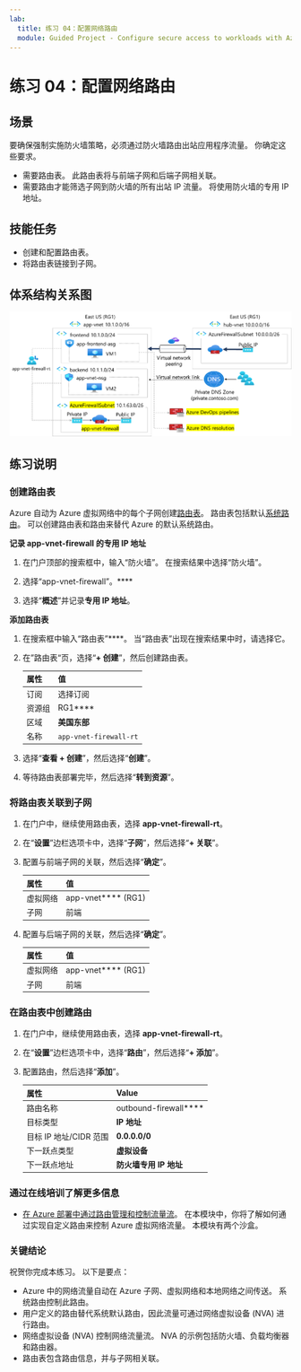```yaml
---
lab:
  title: 练习 04：配置网络路由
  module: Guided Project - Configure secure access to workloads with Azure virtual networking services
---
```


# 练习 04：配置网络路由

## 场景

要确保强制实施防火墙策略，必须通过防火墙路由出站应用程序流量。 你确定这些要求。 
+ 需要路由表。 此路由表将与前端子网和后端子网相关联。  
+ 需要路由才能筛选子网到防火墙的所有出站 IP 流量。 将使用防火墙的专用 IP 地址。 

## 技能任务

+ 创建和配置路由表。
+ 将路由表链接到子网。
  
## 体系结构关系图

![显示包含防火墙和路由表的一个虚拟网络的示意图。](../Media/task-3.png)


## 练习说明

### 创建路由表

Azure 自动为 Azure 虚拟网络中的每个子网创建[路由表](https://learn.microsoft.com/azure/virtual-network/virtual-networks-udr-overview)。 路由表包括默认[系统路由](https://learn.microsoft.com/azure/virtual-network/virtual-networks-udr-overview#system-routes)。 可以创建路由表和路由来替代 Azure 的默认系统路由。

**记录 app-vnet-firewall 的专用 IP 地址**

1. 在门户顶部的搜索框中，输入“防火墙”。 在搜索结果中选择“防火墙”。

1. 选择“app-vnet-firewall”。****

1. 选择“**概述**”并记录**专用 IP 地址**。

**添加路由表**

1. 在搜索框中输入“路由表”****。 当“路由表”出现在搜索结果中时，请选择它。

1. 在”路由表“页，选择“**+ 创建**”，然后创建路由表。 

    | 属性       | 值                        |
    | :------------- | :--------------------------- |
    | 订阅   | 选择订阅 |
    | 资源组 | RG1****                      |
    | 区域         | **美国东部**                  |
    | 名称           | `app-vnet-firewall-rt`     |

1. 选择“**查看 + 创建**”，然后选择“**创建**”。

1. 等待路由表部署完毕，然后选择“**转到资源**”。  

### 将路由表关联到子网

1. 在门户中，继续使用路由表，选择 **app-vnet-firewall-rt**。

1. 在“**设置**”边栏选项卡中，选择“**子网**”，然后选择“**+ 关联**”。

1. 配置与前端子网的关联，然后选择“**确定**”。  

    | 属性        | 值              |
    | :-------------- | :----------------- |
    | 虚拟网络 | app-vnet**** (RG1) |
    | 子网          | 前端       |

1. 配置与后端子网的关联，然后选择“**确定**”。  

    | 属性        | 值              |
    | :-------------- | :----------------- |
    | 虚拟网络 | app-vnet**** (RG1) |
    | 子网          | 前端       |

### 在路由表中创建路由

1. 在门户中，继续使用路由表，选择 **app-vnet-firewall-rt**。

1. 在“**设置**”边栏选项卡中，选择“**路由**”，然后选择“**+ 添加**”。

1. 配置路由，然后选择“**添加**”。 

    | 属性                            | Value                                                   |
    | :---------------------------------- | :------------------------------------------------------ |
    | 路由名称                          | outbound-firewall****                                   |
    | 目标类型                    | **IP 地址**                                        |
    | 目标 IP 地址/CIDR 范围 | **0.0.0.0/0**                                           |
    | 下一跃点类型                       | **虚拟设备**                                   |
    | 下一跃点地址                    | **防火墙专用 IP 地址** |


### 通过在线培训了解更多信息

+ [在 Azure 部署中通过路由管理和控制流量流](https://learn.microsoft.com/training/modules/control-network-traffic-flow-with-routes/)。 在本模块中，你将了解如何通过实现自定义路由来控制 Azure 虚拟网络流量。 本模块有两个沙盒。 

### 关键结论

祝贺你完成本练习。 以下是要点：

+ Azure 中的网络流量自动在 Azure 子网、虚拟网络和本地网络之间传送。 系统路由控制此路由。
+ 用户定义的路由替代系统默认路由，因此流量可通过网络虚拟设备 (NVA) 进行路由。 
+ 网络虚拟设备 (NVA) 控制网络流量流。 NVA 的示例包括防火墙、负载均衡器和路由器。
+ 路由表包含路由信息，并与子网相关联。 
